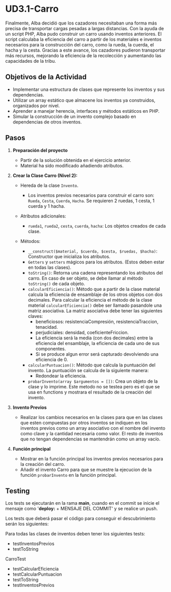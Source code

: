 # UD3.1-Carro

Finalmente, Alba decidió que los cazadores necesitaban una forma más precisa de transportar cargas pesadas a largas distancias. Con la ayuda de un script PHP, Alba pudo construir un carro usando inventos anteriores. El script calculaba la eficiencia del carro a partir de los materiales e inventos necesarios para la construcción del carro, como la rueda, la cuerda, el hacha y la cesta. Gracias a este avance, los cazadores pudieron transportar más recursos, mejorando la eficiencia de la recolección y aumentando las capacidades de la tribu.

## Objetivos de la Actividad

- Implementar una estructura de clases que represente los inventos y sus dependencias.
- Utilizar un array estático que almacene los inventos ya construidos, organizados por nivel.
- Aprender a manejar herencia, interfaces y métodos estáticos en PHP.
- Simular la construcción de un invento complejo basado en dependencias de otros inventos.

## Pasos

1. **Preparación del proyecto**
   - Partir de la solución obtenida en el ejercicio anterior.
   - Material ha sido modificado añadiendo atributos.

2. **Crear la Clase Carro (Nivel 2):**

   - Hereda de la clase `Invento`.
     - Los inventos previos necesarios para construir el carro son: `Rueda`, `Cesta`, `Cuerda`, `Hacha`. Se requieren 2 ruedas, 1 cesta, 1 cuerda y 1 hacha.
  
   - Atributos adicionales:
     - `rueda1`, `rueda2`, `cesta`, `cuerda`, `hacha`: Los objetos creados de cada clase.
  
   - Métodos:
     - `__construct($material, $cuerda, $cesta, $ruedas, $hacha)`: Constructor que inicializa los atributos.
     - `Getters` y `setters` mágicos para los atributos. (Estos deben estar en todas las clases).
     - `toString()`: Retorna una cadena representando los atributos del carro. En caso de ser objeto, se debe llamar al método `toString()` de cada objeto.
     - `calcularEficiencia()`: Método que a partir de la clase material calcula la eficiencia de ensamblaje de los otros objetos con dos decimales. Para calcular la eficiencia el método de la clase material `calcularEficiencia()` debe ser llamado pasandole una matriz asociativa. La matriz asociativa debe tener las siguientes claves:
       - beneficiosos: resistenciaCompresión, resistenciaTraccion, tenacidad.
       - perjudiciales: densidad, coeficienteFriccion.
       - La eficiencia será la media (con dos decimales) entre la eficiencia del ensamblaje, la eficiencia de cada uno de sus componentes.
       - Si se produce algun error será capturado devolviendo una eficiencia de 0.
     - `calcularPuntuacion()`: Método que calcula la puntuación del invento. La puntuación se calcula de la siguiente manera:
       - Redondear la eficiencia.
     - `probarInvento(array $argumentos = [])`: Crea un objeto de la clase y lo imprime. Este metodo no se testea pero es el que se usa en functions y mostrara el resultado de la creación del invento.
  
3. **Invento Previos**
   - Realizar los cambios necesarios en la clases para que en las clases que esten compuestas por otros inventos se indiquen en los inventos previos como un array asociativo con el nombre del invento como clave y la cantidad necesaria como valor. El resto de inventos que no tengan dependencias se mantendrán como un array vacío.

4. **Función principal**
   - Mostrar en la función principal los inventos previos necesarios para la creación del carro.
   - Añadir el invento Carro para que se muestre la ejecucion de la función `probarInvento` en la función principal.

## Testing

Los tests se ejecutarán en la rama **main**, cuando en el commit se inicie el mensaje como '**deploy:** + MENSAJE DEL COMMIT' y se realice un push.

Los tests que deberá pasar el código para conseguir el descubrimiento serán los siguientes:

Para todas las clases de inventos deben tener los siguientes tests:

- testInventosPrevios
- testToString

CarroTest

- testCalcularEficiencia
- testCalcularPuntuacion
- testToString
- testInventosPrevios